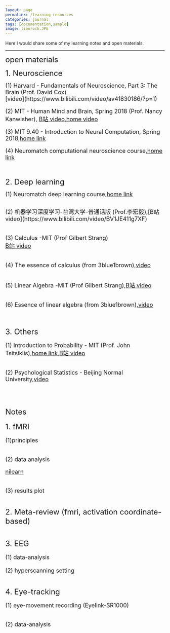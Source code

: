 ```yaml
---
layout: page
permalink: /learning resources
categories: journal
tags: [documentation,sample]
image: lionrock.JPG
---
```


Here I would share some of my learning notes and open materials. <br>

---
<font size="5.5"> open materials </font> <br>

<font size="5"> 1. Neuroscience </font> <br>

<font size="4"> 
(1) Harvard - Fundamentals of Neuroscience, Part 3: The Brain (Prof. David Cox)<br>
[video](https://www.bilibili.com/video/av41830186/?p=1) <br>

(2) MIT - Human Mind and Brain, Spring 2018 (Prof. Nancy Kanwisher),
[B站 video](https://www.bilibili.com/video/av24615914/?p=1),[home video](https://nancysbraintalks.mit.edu/course/9-11-the-human-brain) <br>

(3) MIT 9.40 - Introduction to Neural Computation, Spring 2018,[home link](https://ocw.mit.edu/courses/9-40-introduction-to-neural-computation-spring-2018/) <br>

(4) Neuromatch computational neuroscience course,[home link](https://compneuro.neuromatch.io/tutorials/intro.html) <br>

</font>
<br>
<br>
<font size="5"> 2. Deep learning </font> <br>

<font size="4"> (1) Neuromatch deep learning course,[home link](https://deeplearning.neuromatch.io/tutorials/intro.html)  </font> <br>

<br>
<font size="4"> (2) 机器学习深度学习-台湾大学-普通话版 (Prof.李宏毅),[B站 video](https://www.bilibili.com/video/BV1JE411g7XF)<br>
<br>

<font size="4"> (3) Calculus -MIT (Prof Gilbert Strang) </font> <br>
[B站 video](https://www.bilibili.com/video/BV18z411b731) <br>
 <br>
 
<font size="4"> (4) The essence of calculus (from 3blue1brown),[video](https://www.youtube.com/watch?v=WUvTyaaNkzM&list=PLZHQObOWTQDMsr9K-rj53DwVRMYO3t5Yr)  <br>
<br>

<font size="4"> (5) Linear Algebra -MIT (Prof Gilbert Strang),[B站 video](https://www.bilibili.com/video/BV1at411d79w) <br>
<br>

<font size="4"> (6) Essence of linear algebra (from 3blue1brown),[video](https://www.youtube.com/watch?v=fNk_zzaMoSs&list=PLZHQObOWTQDPD3MizzM2xVFitgF8hE_ab)  <br>

<br>
<br>
<font size="5"> 3. Others </font> <br>

<font size="4"> (1) Introduction to Probability - MIT (Prof. John Tsitsiklis),[home link](https://ocw.mit.edu/courses/res-6-012-introduction-to-probability-spring-2018/),[B站 video](https://www.bilibili.com/video/BV1LE411B7ir)  <br>
<br>

<font size="4"> (2) Psychological Statistics - Beijing Normal University,[video](https://www.youtube.com/playlist?list=PLNybgro6DM2H7mmTV7eBBH-0nW7rtrypo) <br>

<br>
<br>

<font size="5.5"> Notes </font> <br>

<font size="5">  1. fMRI </font> <br>

<font size="4"> (1)principles </font>  <br>


<br>
<font size="4"> (2) data analysis </font> <br>

[nilearn](https://nilearn.github.io/stable/index.html) <br>

<br>
<font size="4">(3) results plot </font> <br>

<br>
<br>
<font size="5">  2. Meta-review (fmri, activation coordinate-based) </font>  <br>


<br>
<br>
<font size="5">  3. EEG </font>  <br>

<font size="4"> (1) data-analysis </font> <br>
<br>
<font size="4"> (2) hyperscanning setting </font> <br>
<br>
<br>
<font size="5">  4. Eye-tracking </font>  <br>

<font size="4"> (1) eye-movement recording (Eyelink-SR1000) </font> <br>


<br>
<font size="4"> (2) data-analysis </font> <br>
<br>
<br>



 